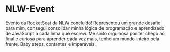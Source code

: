 # NLW-Event
Evento da RocketSeat da NLW concluído! Representou um grande desafio para mim, consegui consolidar minha lógica de programação e aprendizado de JavaScript a cada linha que escrevi. Me sinto orgulhosa por ter chego ao final e curiosa para aprender cada vez mais, tenho um mundo inteiro pela frente. Baby steps, contantes e imparáveis.

